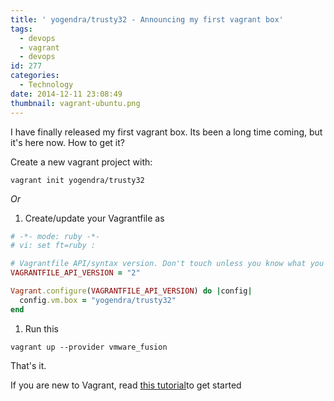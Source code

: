 ```yaml
---
title: ' yogendra/trusty32 - Announcing my first vagrant box'
tags:
  - devops
  - vagrant
  - devops
id: 277
categories:
  - Technology
date: 2014-12-11 23:08:49
thumbnail: vagrant-ubuntu.png
---
```


I have finally released my first vagrant box. Its been a long time coming, but it's here now. How to get it?

<!--more-->

Create a new vagrant project with:

``` shell
vagrant init yogendra/trusty32
```

_Or_

1. Create/update your Vagrantfile as

  ``` ruby Vagrantfile
  # -*- mode: ruby -*-
  # vi: set ft=ruby :

  # Vagrantfile API/syntax version. Don't touch unless you know what you're doing!
  VAGRANTFILE_API_VERSION = "2"

  Vagrant.configure(VAGRANTFILE_API_VERSION) do |config|
    config.vm.box = "yogendra/trusty32"
  end

  ```

1. Run this

  ``` shell
  vagrant up --provider vmware_fusion
  ```

That's it.

If you are new to Vagrant, read [this tutorial](https://docs.vagrantup.com/v2/getting-started/)to get started
